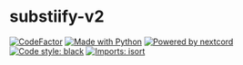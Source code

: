 # substiify-v2

[![CodeFactor](https://www.codefactor.io/repository/github/jackra1n/substiify-v2/badge?s=b2b5d4f291828630b83a6a566d5d2f319b2bd3d5)]()
[![Made with Python](https://img.shields.io/badge/Made%20with-Python-ffde57.svg?longCache=true&style=flat-square&colorB=ffdf68&logo=python&logoColor=88889e)](https://www.python.org/)
[![Powered by nextcord](https://img.shields.io/badge/Powered%20by-nextcord-blue?style=flat-square&logo=appveyor)](https://github.com/nextcord/nextcord)
[![Code style: black](https://img.shields.io/badge/code%20style-black-000000.svg?longCache=true&style=flat-square)](https://github.com/psf/black) 
[![Imports: isort](https://img.shields.io/badge/%20imports-isort-%231674b1?style=flat&labelColor=ef8336)](https://pycqa.github.io/isort/)

